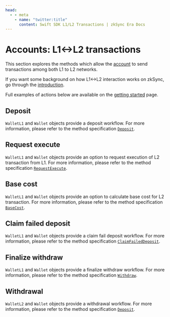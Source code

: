 ```yaml
---
head:
  - - meta
    - name: "twitter:title"
      content: Swift SDK L1/L2 Transactions | zkSync Era Docs
---
```


# Accounts: L1<->L2 transactions

This section explores the methods which allow the [account](./accounts.md) to send transactions among both L1 to L2 networks.

If you want some background on how L1<->L2 interaction works on zkSync, go through the [introduction](../../reference/concepts/l1-l2-interop.md).

Full examples of actions below are available on the [getting started](./getting-started.md) page.

## Deposit

`WalletL1` and `Wallet` objects provide a deposit workflow. For more information, please refer to the method specification [`Deposit`](accounts.md#deposit).

## Request execute

`WalletL1` and `Wallet` objects provide an option to request execution of L2 transaction from L1. For more information, please refer
to the method specification [`RequestExecute`](accounts.md#requestexecute).

## Base cost

`WalletL1` and `Wallet` objects provide an option to calculate base cost for L2 transaction. For more information, please refer to the
method specification [`BaseCost`](accounts.md#basecost).

## Claim failed deposit

`WalletL1` and `Wallet` objects provide a claim fail deposit workflow. For more information, please refer to the method specification
[`ClaimFailedDeposit`](accounts.md#claimfaileddeposit).

## Finalize withdraw

`WalletL1` and `Wallet` objects provide a finalize withdraw workflow. For more information, please refer to the method specification
[`Withdraw`](accounts.md#withdraw).

## Withdrawal

`WalletL2` and `Wallet` objects provide a withdrawal workflow. For more information, please refer to the method specification [`Deposit`](accounts.md#deposit).
